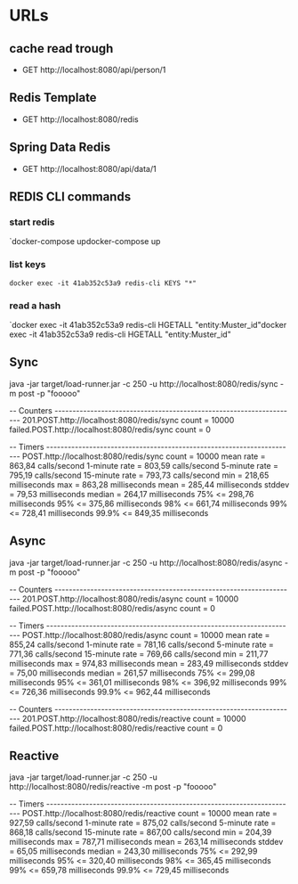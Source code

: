 # URLs

## cache read trough

- GET http://localhost:8080/api/person/1

## Redis Template

- GET http://localhost:8080/redis

## Spring Data Redis

- GET http://localhost:8080/api/data/1

## REDIS CLI commands

### start redis
`docker-compose updocker-compose up

### list keys
`docker exec -it 41ab352c53a9 redis-cli KEYS "*"`

### read a hash
`docker exec -it 41ab352c53a9 redis-cli HGETALL "entity:Muster_id"docker exec -it 41ab352c53a9 redis-cli HGETALL "entity:Muster_id"


## Sync
java -jar target/load-runner.jar -c 250 -u http://localhost:8080/redis/sync -m post -p "fooooo"

-- Counters --------------------------------------------------------------------
201.POST.http://localhost:8080/redis/sync
             count = 10000
failed.POST.http://localhost:8080/redis/sync
             count = 0

-- Timers ----------------------------------------------------------------------
POST.http://localhost:8080/redis/sync
             count = 10000
         mean rate = 863,84 calls/second
     1-minute rate = 803,59 calls/second
     5-minute rate = 795,19 calls/second
    15-minute rate = 793,73 calls/second
               min = 218,65 milliseconds
               max = 863,28 milliseconds
              mean = 285,44 milliseconds
            stddev = 79,53 milliseconds
            median = 264,17 milliseconds
              75% <= 298,76 milliseconds
              95% <= 375,86 milliseconds
              98% <= 661,74 milliseconds
              99% <= 728,41 milliseconds
            99.9% <= 849,35 milliseconds

## Async
java -jar target/load-runner.jar -c 250 -u http://localhost:8080/redis/async -m post -p "fooooo"

-- Counters --------------------------------------------------------------------
201.POST.http://localhost:8080/redis/async
             count = 10000
failed.POST.http://localhost:8080/redis/async
             count = 0

-- Timers ----------------------------------------------------------------------
POST.http://localhost:8080/redis/async
             count = 10000
         mean rate = 855,24 calls/second
     1-minute rate = 781,16 calls/second
     5-minute rate = 771,36 calls/second
    15-minute rate = 769,66 calls/second
               min = 211,77 milliseconds
               max = 974,83 milliseconds
              mean = 283,49 milliseconds
            stddev = 75,00 milliseconds
            median = 261,57 milliseconds
              75% <= 299,08 milliseconds
              95% <= 361,01 milliseconds
              98% <= 396,92 milliseconds
              99% <= 726,36 milliseconds
            99.9% <= 962,44 milliseconds
            
            
-- Counters --------------------------------------------------------------------
201.POST.http://localhost:8080/redis/reactive
             count = 10000
failed.POST.http://localhost:8080/redis/reactive
             count = 0


## Reactive
java -jar target/load-runner.jar -c 250 -u http://localhost:8080/redis/reactive -m post -p "fooooo"

-- Timers ----------------------------------------------------------------------
POST.http://localhost:8080/redis/reactive
             count = 10000
         mean rate = 927,59 calls/second
     1-minute rate = 875,02 calls/second
     5-minute rate = 868,18 calls/second
    15-minute rate = 867,00 calls/second
               min = 204,39 milliseconds
               max = 787,71 milliseconds
              mean = 263,14 milliseconds
            stddev = 65,05 milliseconds
            median = 243,30 milliseconds
              75% <= 292,99 milliseconds
              95% <= 320,40 milliseconds
              98% <= 365,45 milliseconds
              99% <= 659,78 milliseconds
            99.9% <= 729,45 milliseconds
            